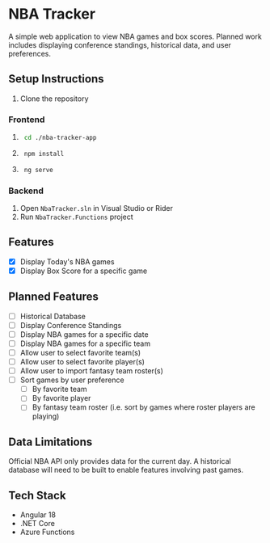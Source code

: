 # NBA Tracker

A simple web application to view NBA games and box scores. Planned work includes displaying conference standings, historical data, and user preferences.

## Setup Instructions
1. Clone the repository

### Frontend
1. ```bash 
    cd ./nba-tracker-app
    ```
2. ```bash
    npm install
    ```
3. ```bash
    ng serve
    ```
### Backend
1. Open `NbaTracker.sln` in Visual Studio or Rider
2. Run `NbaTracker.Functions` project

## Features
- [x] Display Today's NBA games
- [x] Display Box Score for a specific game

## Planned Features
- [ ] Historical Database
- [ ] Display Conference Standings
- [ ] Display NBA games for a specific date
- [ ] Display NBA games for a specific team
- [ ] Allow user to select favorite team(s)
- [ ] Allow user to select favorite player(s)
- [ ] Allow user to import fantasy team roster(s)
- [ ] Sort games by user preference
  - [ ] By favorite team
  - [ ] By favorite player
  - [ ] By fantasy team roster (i.e. sort by games where roster players are playing)

## Data Limitations
Official NBA API only provides data for the current day. 
A historical database will need to be built to enable features involving past games.

## Tech Stack
- Angular 18
- .NET Core
- Azure Functions
